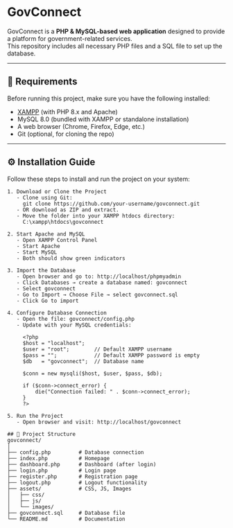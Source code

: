 # GovConnect

GovConnect is a **PHP & MySQL-based web application** designed to provide a platform for government-related services.  
This repository includes all necessary PHP files and a SQL file to set up the database.

---

## 📌 Requirements

Before running this project, make sure you have the following installed:

- [XAMPP](https://www.apachefriends.org/) (with PHP 8.x and Apache)
- MySQL 8.0 (bundled with XAMPP or standalone installation)
- A web browser (Chrome, Firefox, Edge, etc.)
- Git (optional, for cloning the repo)

---

## ⚙️ Installation Guide

Follow these steps to install and run the project on your system:

```text
1. Download or Clone the Project
   - Clone using Git:
     git clone https://github.com/your-username/govconnect.git
   - OR download as ZIP and extract.
   - Move the folder into your XAMPP htdocs directory:
     C:\xampp\htdocs\govconnect

2. Start Apache and MySQL
   - Open XAMPP Control Panel
   - Start Apache
   - Start MySQL
   - Both should show green indicators

3. Import the Database
   - Open browser and go to: http://localhost/phpmyadmin
   - Click Databases → create a database named: govconnect
   - Select govconnect
   - Go to Import → Choose File → select govconnect.sql
   - Click Go to import

4. Configure Database Connection
   - Open the file: govconnect/config.php
   - Update with your MySQL credentials:

     <?php
     $host = "localhost";
     $user = "root";        // Default XAMPP username
     $pass = "";            // Default XAMPP password is empty
     $db   = "govconnect";  // Database name

     $conn = new mysqli($host, $user, $pass, $db);

     if ($conn->connect_error) {
         die("Connection failed: " . $conn->connect_error);
     }
     ?>

5. Run the Project
   - Open browser and visit: http://localhost/govconnect

## 📂 Project Structure
govconnect/
│
├── config.php         # Database connection
├── index.php          # Homepage
├── dashboard.php      # Dashboard (after login)
├── login.php          # Login page
├── register.php       # Registration page
├── logout.php         # Logout functionality
├── assets/            # CSS, JS, Images
│   ├── css/
│   ├── js/
│   └── images/
├── govconnect.sql     # Database file
└── README.md          # Documentation



